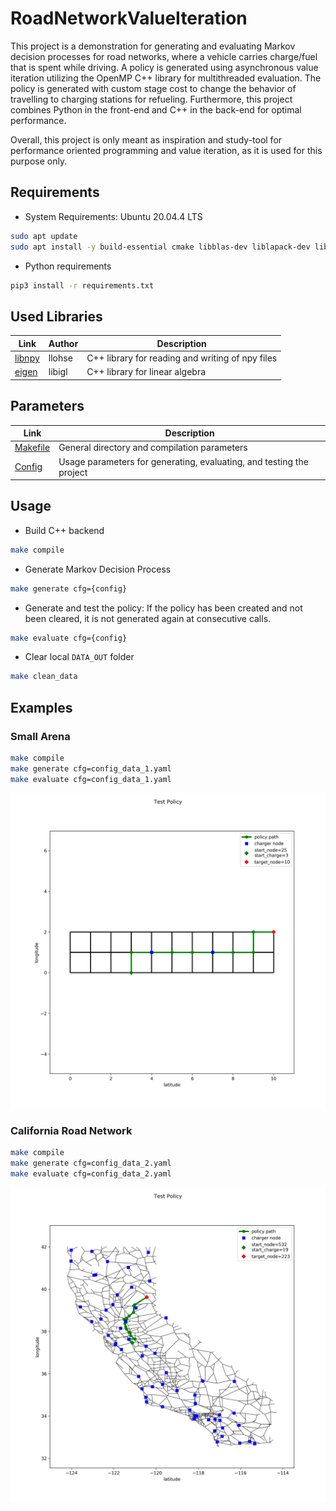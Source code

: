 # RoadNetworkValueIteration

This project is a demonstration for generating and evaluating Markov decision processes for road networks, where a vehicle carries charge/fuel that is spent while driving. A policy is generated using asynchronous value iteration utilizing the OpenMP C++ library for multithreaded evaluation.  The policy is generated with custom stage cost to change the behavior of travelling to charging stations for refueling. Furthermore, this project combines Python in the front-end and C++ in the back-end for optimal performance. 

Overall, this project is only meant as inspiration and study-tool for performance oriented programming and value iteration, as it is used for this purpose only.

## Requirements

* System Requirements: Ubuntu 20.04.4 LTS

```bash
sudo apt update
sudo apt install -y build-essential cmake libblas-dev liblapack-dev liblapacke-dev libomp-dev
```

* Python requirements

``` bash
pip3 install -r requirements.txt
```

## Used Libraries

| Link                                       | Author | Description                                      |
| ------------------------------------------ | ------ | ------------------------------------------------ |
| [libnpy](https://github.com/llohse/libnpy) | llohse | C++ library for reading and writing of npy files |
| [eigen](https://github.com/libigl/eigen)   | libigl | C++ library for linear algebra                   |

## Parameters

| Link                       | Description                                                          |
| -------------------------- | -------------------------------------------------------------------- |
| [Makefile](Makefile#L0-L4) | General directory and compilation parameters                         |
| [Config](config.yaml)      | Usage parameters for generating, evaluating, and testing the project |

## Usage

* Build C++ backend

``` bash
make compile
```

* Generate Markov Decision Process

``` bash
make generate cfg={config}
```

* Generate and test the policy: If the policy has been created and not been cleared, it is not generated again at consecutive calls.

``` bash
make evaluate cfg={config}
```

* Clear local `DATA_OUT` folder

``` bash
make clean_data
```

## Examples

### Small Arena

``` bash
make compile
make generate cfg=config_data_1.yaml
make evaluate cfg=config_data_1.yaml
``` 

![small_arena_policy](img/small_arena_policy.png)

### California Road Network

``` bash
make compile
make generate cfg=config_data_2.yaml
make evaluate cfg=config_data_2.yaml
``` 

![road_cal_policy](img/road_cal_policy.png)
